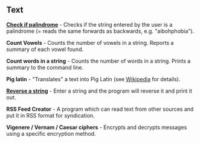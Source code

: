 Text
---------

[**Check if palindrome**](./Palindrome.hs) - Checks if the string entered by the user is a palindrome (= reads the same forwards as backwards, e.g. "aibohphobia").

**Count Vowels** - Counts the number of vowels in a string. Reports a summary of each vowel found.

**Count words in a string** - Counts the number of words in a string. Prints a summary to the command line.

**Pig latin** - "Translates" a text into Pig Latin (see [Wikipedia](en.wikipedia.org/wiki/Pig_Latin) for details).

[**Reverse a string**](./Reverse.hs) - Enter a string and the program will reverse it and print it out.

**RSS Feed Creator** - A program which can read text from other sources and put it in RSS format for syndication.

**Vigenere / Vernam / Caesar ciphers** - Encrypts and decrypts messages using a specific encryption method.
